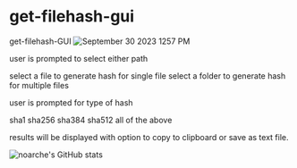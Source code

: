 # get-filehash-gui
get-filehash-GUI
![September 30 2023 1257 PM](https://github.com/user-attachments/assets/5194a1bf-2fb7-45b0-8a22-c9a9555c207d)


user is prompted to select either path

select a file to generate hash for single file
select a folder to generate hash for multiple files

user is prompted for type of hash 

sha1
sha256
sha384
sha512
all of the above

results will be displayed with option to copy to clipboard or save as text file.


![noarche's GitHub stats](https://github-readme-stats.vercel.app/api?username=noarche&show_icons=true&theme=transparent)
